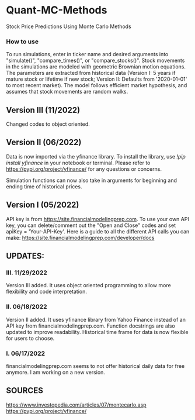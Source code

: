 # Quant-MC-Methods
Stock Price Predictions Using Monte Carlo Methods

### How to use
To run simulations, enter in ticker name and desired arguments into "simulate()", "compare_times()", or "compare_stocks()". 
Stock movements in the simulations are modeled with geometric Brownian motion equations. The parameters are extracted from historical data (Version I: 5 years if mature stock or lifetime if new stock; Version II: Defaults from '2020-01-01' to most recent market). The model follows efficient market hypothesis, and assumes that stock movements are random walks.

## Version III (11/2022)

Changed codes to object oriented.

## Version II (06/2022)

Data is now imported via the yfinance library. To install the library, use *!pip install yfinance* in your notebook or terminal. Please refer to https://pypi.org/project/yfinance/ for any questions or concerns. 

Simulation functions can now also take in arguments for beginning and ending time of historical prices.

## Version I (05/2022)

API key is from https://site.financialmodelingprep.com. To use your own API key, you can delete/comment out the "Open and Close" codes and set apiKey = 'Your-API-Key'. Here is a guide to all the different API calls you can make: https://site.financialmodelingprep.com/developer/docs

## UPDATES:

### III. 11/29/2022
Version III added. It uses object oriented programming to allow more flexibility and code interpretation.

### II. 06/18/2022
Version II added. It uses yfinance library from Yahoo Finance instead of an API key from financialmodelingprep.com. Function docstrings are also updated to improve readability. Historical time frame for data is now flexible for users to choose.

### I. 06/17/2022
financialmodelingprep.com seems to not offer historical daily data for free anymore. I am working on a new version.

## SOURCES
https://www.investopedia.com/articles/07/montecarlo.asp <br />
https://pypi.org/project/yfinance/
